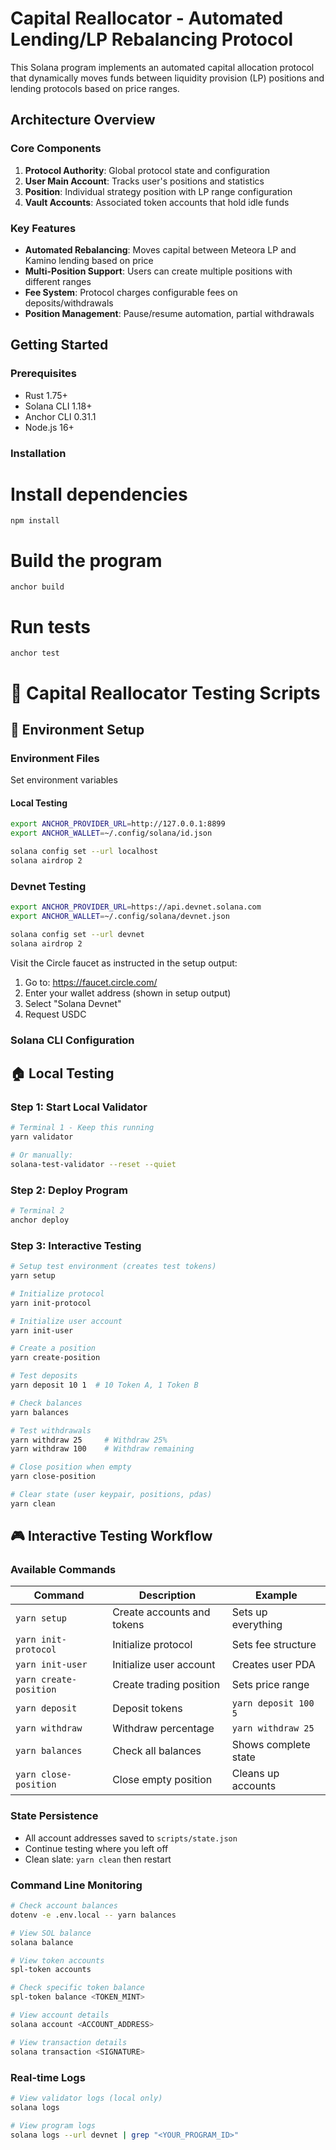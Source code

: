 # Capital Reallocator - Automated Lending/LP Rebalancing Protocol

This Solana program implements an automated capital allocation protocol that dynamically moves funds between liquidity provision (LP) positions and lending protocols based on price ranges.

## Architecture Overview

### Core Components

1. **Protocol Authority**: Global protocol state and configuration
2. **User Main Account**: Tracks user's positions and statistics
3. **Position**: Individual strategy position with LP range configuration
4. **Vault Accounts**: Associated token accounts that hold idle funds

### Key Features

- **Automated Rebalancing**: Moves capital between Meteora LP and Kamino lending based on price
- **Multi-Position Support**: Users can create multiple positions with different ranges
- **Fee System**: Protocol charges configurable fees on deposits/withdrawals
- **Position Management**: Pause/resume automation, partial withdrawals

## Getting Started

### Prerequisites

- Rust 1.75+
- Solana CLI 1.18+
- Anchor CLI 0.31.1
- Node.js 16+

### Installation

# Install dependencies
`npm install`

# Build the program
`anchor build`

# Run tests
`anchor test`


# 🧪 Capital Reallocator Testing Scripts

## 🔧 Environment Setup

### Environment Files

Set environment variables

#### Local Testing
```bash
export ANCHOR_PROVIDER_URL=http://127.0.0.1:8899
export ANCHOR_WALLET=~/.config/solana/id.json

solana config set --url localhost
solana airdrop 2
```

### Devnet Testing
```bash
export ANCHOR_PROVIDER_URL=https://api.devnet.solana.com
export ANCHOR_WALLET=~/.config/solana/devnet.json

solana config set --url devnet
solana airdrop 2
```

Visit the Circle faucet as instructed in the setup output:
1. Go to: https://faucet.circle.com/
2. Enter your wallet address (shown in setup output)
3. Select "Solana Devnet"
4. Request USDC


### Solana CLI Configuration

## 🏠 Local Testing

### Step 1: Start Local Validator
```bash
# Terminal 1 - Keep this running
yarn validator

# Or manually:
solana-test-validator --reset --quiet
```

### Step 2: Deploy Program
```bash
# Terminal 2
anchor deploy
```

### Step 3: Interactive Testing
```bash
# Setup test environment (creates test tokens)
yarn setup

# Initialize protocol
yarn init-protocol

# Initialize user account
yarn init-user

# Create a position
yarn create-position

# Test deposits
yarn deposit 10 1  # 10 Token A, 1 Token B

# Check balances
yarn balances

# Test withdrawals
yarn withdraw 25     # Withdraw 25%
yarn withdraw 100    # Withdraw remaining

# Close position when empty
yarn close-position

# Clear state (user keypair, positions, pdas)
yarn clean
```

## 🎮 Interactive Testing Workflow

### Available Commands

| Command | Description | Example |
|---------|-------------|---------|
| `yarn setup` | Create accounts and tokens | Sets up everything |
| `yarn init-protocol` | Initialize protocol | Sets fee structure |
| `yarn init-user` | Initialize user account | Creates user PDA |
| `yarn create-position` | Create trading position | Sets price range |
| `yarn deposit` | Deposit tokens | `yarn deposit 100 5` |
| `yarn withdraw` | Withdraw percentage | `yarn withdraw 25` |
| `yarn balances` | Check all balances | Shows complete state |
| `yarn close-position` | Close empty position | Cleans up accounts |


### State Persistence
- All account addresses saved to `scripts/state.json`
- Continue testing where you left off
- Clean slate: `yarn clean` then restart

### Command Line Monitoring

```bash
# Check account balances
dotenv -e .env.local -- yarn balances

# View SOL balance
solana balance

# View token accounts
spl-token accounts

# Check specific token balance
spl-token balance <TOKEN_MINT>

# View account details
solana account <ACCOUNT_ADDRESS>

# View transaction details
solana transaction <SIGNATURE>
```

### Real-time Logs
```bash
# View validator logs (local only)
solana logs

# View program logs
solana logs --url devnet | grep "<YOUR_PROGRAM_ID>"
```

